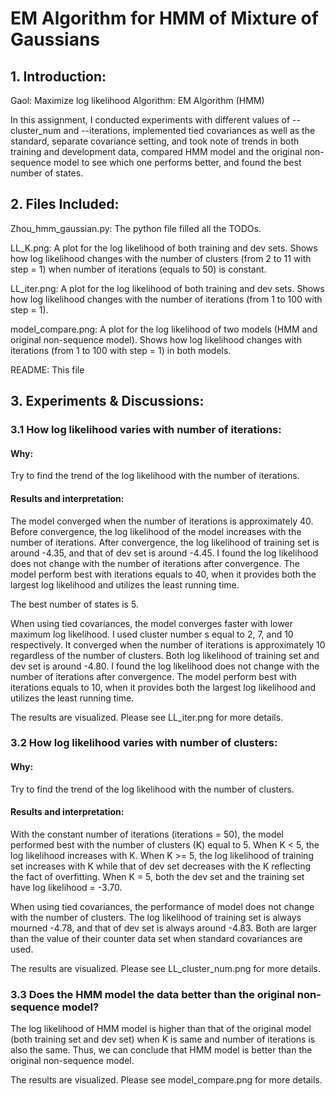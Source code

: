 # EM Algorithm for HMM of Mixture of Gaussians

## 1. Introduction:

Gaol: Maximize log likelihood
Algorithm: EM Algorithm (HMM)

In this assignment, I conducted experiments with different values of --cluster_num and --iterations, implemented tied covariances as well as the standard, separate covariance setting, and took note of trends in both training and development data, compared HMM model and the original non-sequence model to see which one performs better, and found the best number of states.


## 2. Files Included:

Zhou_hmm_gaussian.py: The python file filled all the TODOs.

LL_K.png: A plot for the log likelihood of both training and dev sets. Shows how log likelihood changes with the number of clusters (from 2 to 11 with step = 1) when number of iterations (equals to 50) is constant.

LL_iter.png: A plot for the log likelihood of both training and dev sets. Shows how log likelihood changes with the number of iterations (from 1 to 100 with step = 1).

model_compare.png: A plot for the log likelihood of two models (HMM and original non-sequence model). Shows how log likelihood changes with iterations (from 1 to 100 with step = 1) in both models.

README: This file


## 3. Experiments & Discussions:
### 3.1 How log likelihood varies with number of iterations:

#### Why: 
Try to find the trend of the log likelihood with the number of iterations.

#### Results and interpretation:
The model converged when the number of iterations is approximately 40. Before convergence, the log likelihood of the model increases with the number of iterations. After convergence, the log likelihood of training set is around -4.35, and that of dev set is around -4.45. I found the log likelihood does not change with the number of iterations after convergence. The model perform best with iterations equals to 40, when it provides both the largest log likelihood and utilizes the least running time.

The best number of states is 5.

When using tied covariances, the model converges faster with lower maximum log likelihood. I used cluster number s equal to 2, 7, and 10 respectively. It converged when the number of iterations is approximately 10 regardless of the number of clusters. Both log likelihood of training set and dev set is around -4.80. I found the log likelihood does not change with the number of iterations after convergence. The model perform best with iterations equals to 10, when it provides both the largest log likelihood and utilizes the least running time.

The results are visualized. Please see LL_iter.png for more details.


### 3.2 How log likelihood varies with number of clusters:

#### Why: 
Try to find the trend of the log likelihood with the number of clusters.

#### Results and interpretation:
With the constant number of iterations (iterations = 50), the model performed best with the number of clusters (K) equal to 5. When K < 5, the log likelihood increases with K. When K >= 5, the log likelihood of training set increases with K while that of dev set decreases with the K reflecting the fact of overfitting. When K = 5, both the dev set and the training set have log likelihood = -3.70.  

When using tied covariances, the performance of model does not change with the number of clusters. The log likelihood of training set is always mourned -4.78, and that of dev set is always around -4.83. Both are larger than the value of their counter data set when standard covariances are used.

The results are visualized. Please see LL_cluster_num.png for more details.


### 3.3 Does the HMM model the data better than the original non-sequence model?

The log likelihood of HMM model is higher than that of the original model (both training set and dev set) when K is same and number of iterations is also the same. Thus, we can conclude that HMM model is better than the original non-sequence model. 

The results are visualized. Please see model_compare.png for more details.

